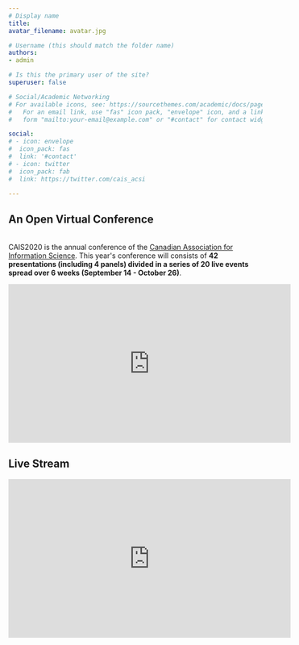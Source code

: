 ```yaml
---
# Display name
title: 
avatar_filename: avatar.jpg

# Username (this should match the folder name)
authors:
- admin

# Is this the primary user of the site?
superuser: false

# Social/Academic Networking
# For available icons, see: https://sourcethemes.com/academic/docs/page-builder/#icons
#   For an email link, use "fas" icon pack, "envelope" icon, and a link in the
#   form "mailto:your-email@example.com" or "#contact" for contact widget.

social:
# - icon: envelope
#  icon_pack: fas
#  link: '#contact'
# - icon: twitter
#  icon_pack: fab
#  link: https://twitter.com/cais_acsi
  
---
```


## An **Open** Virtual Conference  
  \
CAIS2020 is the annual conference of the [Canadian Association for Information Science](http://cais-acsi.ca). This year's conference will consists of **42 presentations (including 4 panels) divided in a series of 20 live events spread over 6 weeks (September 14 - October 26)**.  

<iframe width="560" height="315" src="https://www.youtube.com/embed/fmBr1BsUzfM" frameborder="0" allow="accelerometer; autoplay; encrypted-media; gyroscope; picture-in-picture" allowfullscreen></iframe>

## Live Stream
<iframe width="560" height="315" src="https://www.youtube.com/embed/MPFv03bS0g4" frameborder="0" allow="accelerometer; autoplay; encrypted-media; gyroscope; picture-in-picture" allowfullscreen></iframe>



